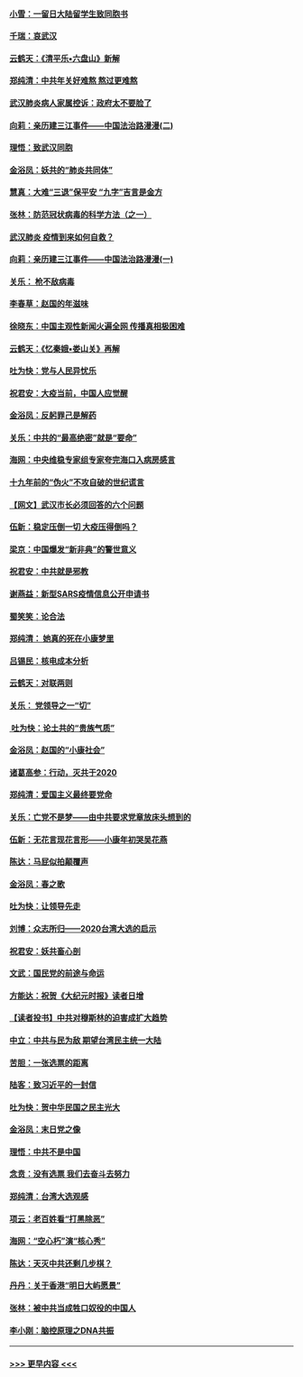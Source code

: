 #### [小雪：一留日大陆留学生致同胞书](../pages/nsc993/n11834624.md?t=02010311) 
#### [千瑞：哀武汉](../pages/nsc993/n11833647.md?t=02010311) 
#### [云鹤天：《清平乐▪六盘山》新解](../pages/nsc993/n11833611.md?t=02010311) 
#### [郑纯清：中共年关好难熬 熬过更难熬](../pages/nsc993/n11833489.md?t=02010311) 
#### [武汉肺炎病人家属控诉：政府太不要脸了](../pages/nsc993/n11833205.md?t=02010311) 
#### [向莉：亲历建三江事件——中国法治路漫漫(二)](../pages/nsc993/n11829102.md?t=02010311) 
#### [理悟：致武汉同胞](../pages/nsc993/n11831522.md?t=02010311) 
#### [金浴凤：妖共的“肺炎共同体”](../pages/nsc993/n11829448.md?t=02010311) 
#### [慧真：大难“三退”保平安 “九字”吉言是金方](../pages/nsc993/n11829501.md?t=02010311) 
#### [张林：防范冠状病毒的科学方法（之一）](../pages/nsc993/n11828618.md?t=02010311) 
#### [武汉肺炎 疫情到来如何自救？](../pages/nsc993/n11827632.md?t=02010311) 
#### [向莉：亲历建三江事件——中国法治路漫漫(一)](../pages/nsc993/n11827190.md?t=02010311) 
#### [关乐： 枪不敌病毒](../pages/nsc993/n11826746.md?t=02010311) 
#### [李春草：赵国的年滋味](../pages/nsc993/n11826321.md?t=02010311) 
#### [徐晓东：中国主观性新闻火遍全网 传播真相极困难](../pages/nsc993/n11826508.md?t=02010311) 
#### [云鹤天：《忆秦娥▪娄山关》再解](../pages/nsc993/n11824682.md?t=02010311) 
#### [吐为快：党与人民异忧乐](../pages/nsc993/n11824660.md?t=02010311) 
#### [祝君安：大疫当前，中国人应觉醒](../pages/nsc993/n11821946.md?t=02010311) 
#### [金浴凤：反躬罪己是解药](../pages/nsc993/n11820280.md?t=02010311) 
#### [关乐：中共的“最高绝密”就是“要命”](../pages/nsc993/n11816946.md?t=02010311) 
#### [海网：中央维稳专家组专家夸完海口入病房感言](../pages/nsc993/n11815138.md?t=02010311) 
#### [十九年前的“伪火”不攻自破的世纪谎言](../pages/nsc993/n11813238.md?t=02010311) 
#### [【网文】武汉市长必须回答的六个问题](../pages/nsc993/n11813848.md?t=02010311) 
#### [伍新：稳定压倒一切 大疫压得倒吗？](../pages/nsc993/n11812634.md?t=02010311) 
#### [梁京：中国爆发“新非典”的警世意义](../pages/nsc993/n11812554.md?t=02010311) 
#### [祝君安：中共就是邪教](../pages/nsc993/n11812431.md?t=02010311) 
#### [谢燕益：新型SARS疫情信息公开申请书](../pages/nsc993/n11808840.md?t=02010311) 
#### [蜀笑笑：论合法](../pages/nsc993/n11808064.md?t=02010311) 
#### [郑纯清： 她真的死在小康梦里](../pages/nsc993/n11806623.md?t=02010311) 
#### [吕锡民：核电成本分析](../pages/nsc993/n11806284.md?t=02010311) 
#### [云鹤天：对联两则](../pages/nsc993/n11805957.md?t=02010311) 
#### [关乐： 党领导之一“切”](../pages/nsc993/n11804505.md?t=02010311) 
#### [ 吐为快：论土共的“贵族气质”](../pages/nsc993/n11804490.md?t=02010311) 
#### [金浴凤：赵国的“小康社会”](../pages/nsc993/n11804452.md?t=02010311) 
#### [诸葛高参：行动，灭共于2020](../pages/nsc993/n11804120.md?t=02010311) 
#### [郑纯清：爱国主义最终要党命](../pages/nsc993/n11802197.md?t=02010311) 
#### [关乐：亡党不是梦——由中共要求党章放床头想到的](../pages/nsc993/n11802156.md?t=02010311) 
#### [伍新：无花言现花言形——小康年初哭吴花燕](../pages/nsc993/n11800044.md?t=02010311) 
#### [陈达：马屁似拍颠覆声](../pages/nsc993/n11800010.md?t=02010311) 
#### [金浴凤：春之歌](../pages/nsc993/n11797687.md?t=02010311) 
#### [吐为快：让领导先走](../pages/nsc993/n11797512.md?t=02010311) 
#### [刘博：众志所归——2020台湾大选的启示](../pages/nsc993/n11796878.md?t=02010311) 
#### [祝君安：妖共畜心剖](../pages/nsc993/n11794273.md?t=02010311) 
#### [文武：国民党的前途与命运](../pages/nsc993/n11794198.md?t=02010311) 
#### [方能达：祝贺《大纪元时报》读者日增](../pages/nsc993/n11793807.md?t=02010311) 
#### [【读者投书】中共对穆斯林的迫害成扩大趋势](../pages/nsc993/n11791371.md?t=02010311) 
#### [中立：中共与民为敌 期望台湾民主统一大陆](../pages/nsc993/n11790392.md?t=02010311) 
#### [苦胆：一张选票的距离](../pages/nsc993/n11788914.md?t=02010311) 
#### [陆客：致习近平的一封信](../pages/nsc993/n11788867.md?t=02010311) 
#### [吐为快：贺中华民国之民主光大](../pages/nsc993/n11788618.md?t=02010311) 
#### [金浴凤：末日党之像](../pages/nsc993/n11787475.md?t=02010311) 
#### [理悟：中共不是中国](../pages/nsc993/n11787463.md?t=02010311) 
#### [念贲：没有选票  我们去奋斗去努力](../pages/nsc993/n11787398.md?t=02010311) 
#### [郑纯清：台湾大选观感](../pages/nsc993/n11786210.md?t=02010311) 
#### [项云：老百姓看“打黑除恶”](../pages/nsc993/n11785398.md?t=02010311) 
#### [海网：“空心朽”演“核心秀”](../pages/nsc993/n11783874.md?t=02010311) 
#### [陈达：天灭中共还剩几步棋？](../pages/nsc993/n11783719.md?t=02010311) 
#### [丹丹：关于香港“明日大屿愿景”](../pages/nsc993/n11783273.md?t=02010311) 
#### [张林：被中共当成牲口奴役的中国人](../pages/nsc993/n11782397.md?t=02010311) 
#### [李小刚：脑控原理之DNA共振](../pages/nsc993/n11780962.md?t=02010311) 

----
#### [ >>> 更早内容 <<< ](../indexes/nsc993-earlier.md)
